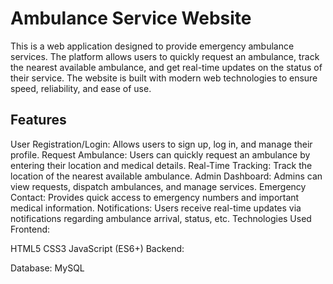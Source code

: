 
# Ambulance Service Website
This is a web application designed to provide emergency ambulance services. The platform allows users to quickly request an ambulance, track the nearest available ambulance, and get real-time updates on the status of their service. The website is built with modern web technologies to ensure speed, reliability, and ease of use.

## Features
User Registration/Login: Allows users to sign up, log in, and manage their profile.
Request Ambulance: Users can quickly request an ambulance by entering their location and medical details.
Real-Time Tracking: Track the location of the nearest available ambulance.
Admin Dashboard: Admins can view requests, dispatch ambulances, and manage services.
Emergency Contact: Provides quick access to emergency numbers and important medical information.
Notifications: Users receive real-time updates via notifications regarding ambulance arrival, status, etc.
Technologies Used
Frontend:

HTML5
CSS3
JavaScript (ES6+)
Backend:

Database: MySQL
